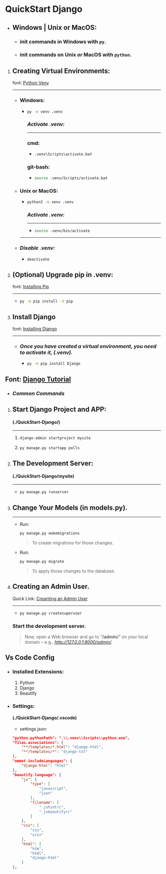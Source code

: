 # QuickStart Django

* ## Windows | Unix or MacOS:
    + ### init commands in **Windows** with **`py`**.
    + ### init commands on **Unix *or* MacOS** with **`python`**.

1. ## Creating Virtual Environments:
    font: [Python Venv](https://docs.python.org/3/tutorial/venv.html)
    ***
    *
        ### Windows:
        +
            ```bash
            py -m venv .venv
            ```
            ### ***Activate .venv:***
            ***

            ### cmd:
            -
                ```cmd
                .venv\Scripts\activate.bat
                ```
            ###  git-bash:
            -
                ```bash
                source .venv/Scripts/activate.bat
                ```
    *
        ### Unix or MacOS:
        +
            ```bash
            python3 -m venv .venv
            ```
            ### ***Activate .venv:***
            ***
            -
                ```bash
                source .venv/bin/activate
                ```
        ***
    *
        ### ***Disable .venv:***
        +
            ```bash
            deactivate
            ```

2. ## (Optional) Upgrade pip in .venv:
    font: [Installing Pip](https://pip.pypa.io/en/stable/installing/#upgrading-pip)
    ***
    *
        ```bash
        py -m pip install -U pip
        ```


3. ## Install Django
    font: [Installing Django](https://docs.djangoproject.com/en/3.2/topics/install/#installing-official-release)
    ***
    *
        ### ***Once you have created a virtual environment, you need to activate it, (.venv).***
        +
            ```bash
            py -m pip install Django
            ```


## Font: [Django Tutorial](https://docs.djangoproject.com/en/3.2/intro/tutorial01/#writing-your-first-django-app-part-1a)
* ### ___Common Commands___

1. ## Start Django Project and APP:
    #### (./QuickStart-Django/)
    ***
    1.
        ```bash
        django-admin startproject mysite
        ```
    2.
        ```bash
        py manage.py startapp polls
        ```

2. ## The Development Server:
    #### (./QuickStart-Django/mysite)
    ***
    *
        ```bash
        py manage.py runserver
        ```

3. ## Change Your Models (in models.py).
    ***
    *
        Run:
        ```bash
        py manage.py makemigrations
        ```
        > To create migrations for those changes.
    *
        Run:
        ```bash
        py manage.py migrate
        ```
        > To apply those changes to the database.

4. ## Creating an Admin User.
    Quick Link: [Creanting an Admin User](https://docs.djangoproject.com/en/3.2/intro/tutorial02/#creating-an-admin-user)
    ***
    *
        ```bash
        py manage.py createsuperuser
        ```
    ### Start the development server.
    > Now, open a Web browser and go to “**/admin/**” on your local domain – e.g., *http://127.0.0.1:8000/admin/*.

## **Vs Code Config**
* ### Installed Extensions:
    1. Python
    1. Django
    1. Beautify

* ### Settings:
    #### (./QuickStart-Django/.vscode)
    * settings.json:
    ```json
    "python.pythonPath": ".\\.venv\\Scripts\\python.exe",
    "files.associations": {
        "**/templates/*.html": "django-html",
        "**/templates/*": "django-txt"
    },
    "emmet.includeLanguages": {
        "django-html": "html"
    },
    "beautify.language": {
        "js": {
            "type": [
                "javascript",
                "json"
            ],
            "filename": [
                ".jshintrc",
                ".jsbeautifyrc"
            ]
        },
        "css": [
            "css",
            "scss"
        ],
        "html": [
            "htm",
            "html",
            "django-html"
        ]
    },
    ```